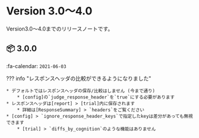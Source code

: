 Version 3.0～4.0
=================

Version3.0～4.0までのリリースノートです。

## :package: 3.0.0

:fa-calendar: `2021-06-03`

??? info "レスポンスヘッダの比較ができるようになりました"

    * デフォルトではレスポンスヘッダの保存/比較はしません (今まで通り)
        * [config]の`judge_response_header`を`true`にする必要があります
    * レスポンスヘッダは[report] > [trial]内に保存されます
        * 詳細は[ResponseSummary] > `headers`をご覧ください
    * [config] > `ignore_response_header_keys`で指定したkeyは差分があっても無視できます
        * [trial] > `diffs_by_cognition`のような機能はありません

[report]: ../../getstarted/report
[config]: ../../getstarted/configuration

[trial]: ../../models/trial
[ResponseSummary]: ../../models/trial#responsesummary
